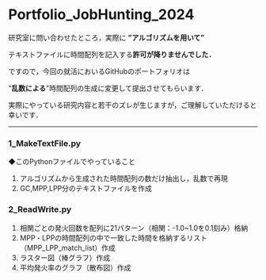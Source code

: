 # Portfolio_JobHunting_2024

研究室に問い合わせたところ，実際に **”アルゴリズムを用いて”** 

テキストファイルに時間配列を記入する**許可が降りませんでした．**

ですので，今回の就活においるGitHubのポートフォリオは

"**乱数による**"時間配列の生成に変更して提出させてもらいます．

実際にやっている研究内容と若干のズレが生じますが，ご理解していただけると幸いです．

---


### 1_MakeTextFile.py

◆このPythonファイルでやっていること
1. アルゴリズムから生成された時間配列の数だけ抽出し，乱数で再現
2. GC,MPP,LPP分のテキストファイルを作成

### 2_ReadWrite.py

1. 相関ごとの発火回数を配列に21パターン（相関：-1.0~1.0を0.1刻み）格納
2. MPP・LPPの時間配列の中で一致した時間を格納するリスト（MPP_LPP_match_list）作成
3. ラスター図（棒グラフ）作成
4. 平均発火率のグラフ（散布図）作成


